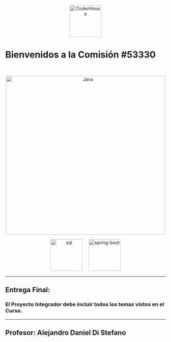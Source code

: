 <p align="center"> 
    <img src="https://jobs.coderhouse.com/assets/logos_coderhouse.png" alt="CoderHouse"  height="100"/>
</p>

# Bienvenidos a la Comisión #53330

<br><p align="center">
<img src="https://1000logos.net/wp-content/uploads/2020/09/Java-Logo.png" alt="Java" width=500></p>

<p align="center"> 
 <a href="https://www.w3.org/html/" target="_blank"> 
     <img src="https://cdn.icon-icons.com/icons2/2699/PNG/512/mysql_official_logo_icon_169938.png" alt="sql" height="100"/></a> 
    &nbsp &nbsp
 <a href="https://www.w3schools.com/css/" target="_blank"> 
 <img src="https://miro.medium.com/v2/resize:fit:1100/0*5FEJ7emIEAxZRCQF" alt="spring-boot"  height="100"/></a> 
</p>

---



## Entrega Final:

### El Proyecto Integrador debe incluir todos los temas vistos en el Curso.

---

## Profesor: Alejandro Daniel Di Stefano
